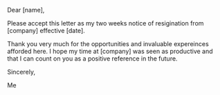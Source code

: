 Dear [name],

Please accept this letter as my two weeks notice of resigination from [company] effective [date].

Thank you very much for the opportunities and invaluable expereinces afforded here. I hope my time at [company] was seen as productive and that I can count on you as a positive reference in the future.

Sincerely,

Me